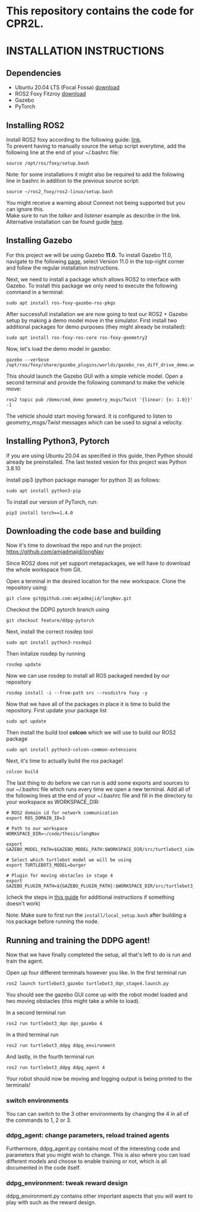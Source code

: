 # This repository contains the code for CPR2L.


# **INSTALLATION INSTRUCTIONS**

## **Dependencies**

*   Ubuntu 20.04 LTS (Focal Fossa) [download](https://releases.ubuntu.com/20.04)
*   ROS2 Foxy Fitzroy [download](https://github.com/ros2/ros2/releases?after=release-dashing-20200722)
*   Gazebo
*   PyTorch


## **Installing ROS2**
Install ROS2 foxy according to the following guide: [link](https://docs.ros.org/en/foxy/Installation/Ubuntu-Install-Debians.html). <br>
To prevent having to manually source the setup script everytime, add the following line at the end of your ~/.bashrc file:

```
source /opt/ros/foxy/setup.bash
```
Note: for some installations it might also be required to add the following line in bashrc in addition to the previous source script:
```
source ~/ros2_foxy/ros2-linux/setup.bash
```

You might receive a warning about Connext not being supported but you can ignore this. <br>
Make sure to run the *talker* and *listener* example as describe in the link.
<br>
Alternative installation can be found guide [here](https://automaticaddison.com/how-to-install-ros-2-foxy-fitzroy-on-ubuntu-linux/).


## **Installing Gazebo**

For this project we will be using Gazebo **11.0.** To install Gazebo 11.0, navigate to the following [page](http://gazebosim.org/tutorials?tut=install_ubuntu), select Version 11.0 in the top-right corner and follow the regular installation instructions.

Next, we need to install a package which allows ROS2 to interface with Gazebo. 
To install this package we only need to execute the following command in a terminal:
```
sudo apt install ros-foxy-gazebo-ros-pkgs
```
After successfull installation we are now going to test our ROS2 + Gazebo setup by making a demo model move in the simulator. First install two additional packages for demo purposes (they might already be installed):
```
sudo apt install ros-foxy-ros-core ros-foxy-geometry2
```
Now, let's load the demo model in gazebo:
```
gazebo --verbose /opt/ros/foxy/share/gazebo_plugins/worlds/gazebo_ros_diff_drive_demo.world
```
This should launch the Gazebo GUI with a simple vehicle model. Open a second terminal and provide the following command to make the vehicle move:
```
ros2 topic pub /demo/cmd_demo geometry_msgs/Twist '{linear: {x: 1.0}}' -1
```
The vehicle should start moving forward. It is configured to listen to *geometry_msgs/Twist* messages which can be used to signal a velocity.

## **Installing Python3, Pytorch** 

If you are using Ubuntu 20.04 as specified in this guide, then Python should already be preinstalled. The last tested vesion for this project was Python 3.8.10

Install pip3 (python package manager for python 3) as follows:
```
sudo apt install python3-pip
```

To install our version of PyTorch, run:
```
pip3 install torch==1.4.0
```


## **Downloading the code base and building**
<!-- Now it's time to create a workspace which will serve as the basis for our project. To do this, follow the tutorial [here](https://automaticaddison.com/how-to-create-a-workspace-ros-2-foxy-fitzroy/) -->

Now it's time to download the repo and run the project:  https://github.com/amjadmajid/longNav

Since ROS2 does not yet support metapackages, we will have to download the whole workspace from Git. 

Open a terminal in the desired location for the new workspace. Clone the repository using:
```
git clone git@github.com:amjadmajid/longNav.git
```

Checkout the DDPG pytorch branch using
```
git checkout feature/ddpg-pytorch
```

Next, install the correct rosdep tool
```
sudo apt install python3-rosdep2
```

Then initalize rosdep by running
```
rosdep update
```

Now we can use rosdep to install all ROS packaged needed by our repository
```
rosdep install -i --from-path src --rosdistro foxy -y
```

Now that we have all of the packages in place it is time to build the repository. First update your package list
```
sudo apt update
```

Then install the build tool **colcon** which we will use to build our ROS2 package
```
sudo apt install python3-colcon-common-extensions
```

Next, it's time to actually build the ros package!
```
colcon build
```

The last thing to do before we can run is add some exports and sources to our ~/.bashrc file which runs every time we open a new terminal. Add all of the following lines at the end of your ~/.bashrc file and fill in the directory to your workspace as WORKSPACE_DIR:
```
# ROS2 domain id for network communication
export ROS_DOMAIN_ID=3

# Path to our workspace
WORKSPACE_DIR=~/code/thesis/longNav

export GAZEBO_MODEL_PATH=$GAZEBO_MODEL_PATH:$WORKSPACE_DIR/src/turtlebot3_simulations/turtlebot3_gazebo/models

# Select which turtlebot model we will be using
export TURTLEBOT3_MODEL=burger

# Plugin for moving obstacles in stage 4
export GAZEBO_PLUGIN_PATH=${GAZEBO_PLUGIN_PATH}:$WORKSPACE_DIR/src/turtlebot3_simulations/turtlebot3_gazebo/models/turtlebot3_dqn_world/obstacle_plugin/lib
```

(check the steps in [this guide](https://automaticaddison.com/how-to-create-a-workspace-ros-2-foxy-fitzroy/) for additional instructions if something doesn't work)

Note: Make sure to first run the ```install/local_setup.bash``` after building a ros package before running the node.

## **Running and training the DDPG agent!**

Now that we have finally completed the setup, all that's left to do is run and train the agent. 

Open up four different terminals however you like. In the first terminal run
```
ros2 launch turtlebot3_gazebo turtlebot3_dqn_stage4.launch.py
```
You should see the gazebo GUI come up with the robot model loaded and two moving obstacles (this might take a while to load).

In a second terminal run
```
ros2 run turtlebot3_dqn dqn_gazebo 4 
```
In a third terminal run
```
ros2 run turtlebot3_ddpg ddpg_environment 
```
And lastly, in the fourth terminal run
```
ros2 run turtlebot3_ddpg ddpg_agent 4
```

Your robot should now be moving and logging output is being printed to the terminals!

### switch environments

You can can switch to the 3 other environments by changing the 4 in all of the commands to 1, 2 or 3.

### ddpg_agent: change parameters, reload trained agents

Furthermore, ddpg_agent.py contains most of the interesting code and parameters that you might wish to change. This is also where you can load different models and choose to enable training or not, which is all documented in the code itself.

### ddpg_environment: tweak reward design

ddpg_environment.py contains other important aspects that you will want to play with such as the reward design.
